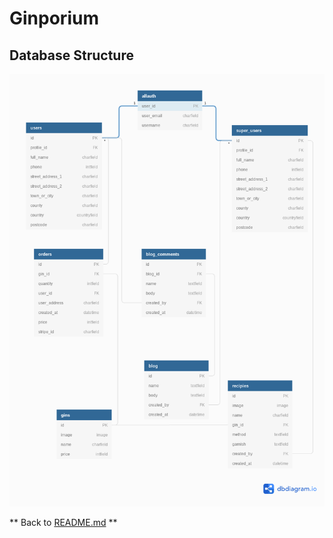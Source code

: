 # Ginporium

## Database Structure

![Data Schema Picture](./documentation/data_schema.png)

** Back to [README.md](./README.md) **